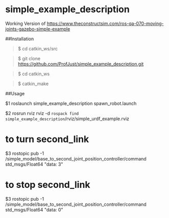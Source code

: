 # simple_example_description
Working Version of https://www.theconstructsim.com/ros-qa-070-moving-joints-gazebo-simple-example

##Installation


  >$ cd catkin_ws/src
  
  >$ git clone  https://github.com/ProfJust/simple_example_description.git
  
  >$ cd catkin_ws
  
  >$ catkin_make

##Usage

  $1 roslaunch simple_example_description spawn_robot.launch

  $2 rosrun rviz rviz -d `rospack find simple_example_description`/rviz/simple_urdf_example.rviz

  # to turn second_link

  $3 rostopic pub -1 /simple_model/base_to_second_joint_position_controller/command std_msgs/Float64 "data: 3"

  # to stop second_link
  
  $3 rostopic pub -1 /simple_model/base_to_second_joint_position_controller/command std_msgs/Float64 "data: 0"

